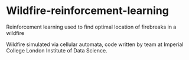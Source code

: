 # Wildfire-reinforcement-learning
Reinforcement learning used to find optimal location of firebreaks in a wildfire

Wildfire simulated via cellular automata, code written by team at Imperial College London Institute of Data Science.
